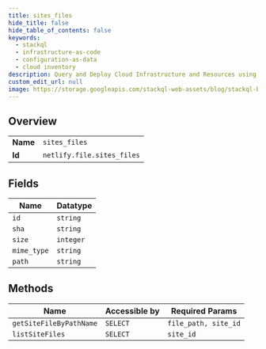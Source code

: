```yaml
---
title: sites_files
hide_title: false
hide_table_of_contents: false
keywords:
  - stackql
  - infrastructure-as-code
  - configuration-as-data
  - cloud inventory
description: Query and Deploy Cloud Infrastructure and Resources using SQL
custom_edit_url: null
image: https://storage.googleapis.com/stackql-web-assets/blog/stackql-blog-post-featured-image.png
---
```

  
    

## Overview
<table><tbody>
<tr><td><b>Name</b></td><td><code>sites_files</code></td></tr>
<tr><td><b>Id</b></td><td><code>netlify.file.sites_files</code></td></tr>
</tbody></table>

## Fields
| Name | Datatype |
| ---- | -------- |
| `id` | `string` |
| `sha` | `string` |
| `size` | `integer` |
| `mime_type` | `string` |
| `path` | `string` |
## Methods
| Name | Accessible by | Required Params |
| ---- | ------------- | --------------- |
| `getSiteFileByPathName` | `SELECT` | `file_path, site_id` |
| `listSiteFiles` | `SELECT` | `site_id` |
